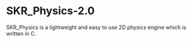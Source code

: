 # SKR_Physics-2.0
SKR_Physics is a lightweight and easy to use 2D physics engine which is written in C.
